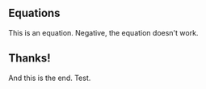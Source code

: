 ## Equations

This is an equation. Negative, the equation doesn't work.

## Thanks!

And this is the end. Test.
